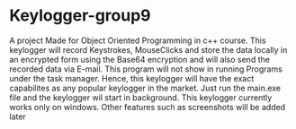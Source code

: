 # Keylogger-group9
A project Made for Object Oriented Programming in c++ course.
This keylogger will record Keystrokes, MouseClicks and store the data locally in an encrypted form using the Base64 encryption and will also send the recorded data via E-mail. This program will not show in running Programs under the task manager. Hence, this keylogger will have the exact capabilites as any popular keylogger in the market. Just run the main.exe file and the keylogger wil start in background. This keylogger currently works only on windows. Other features such as screenshots will be added later
